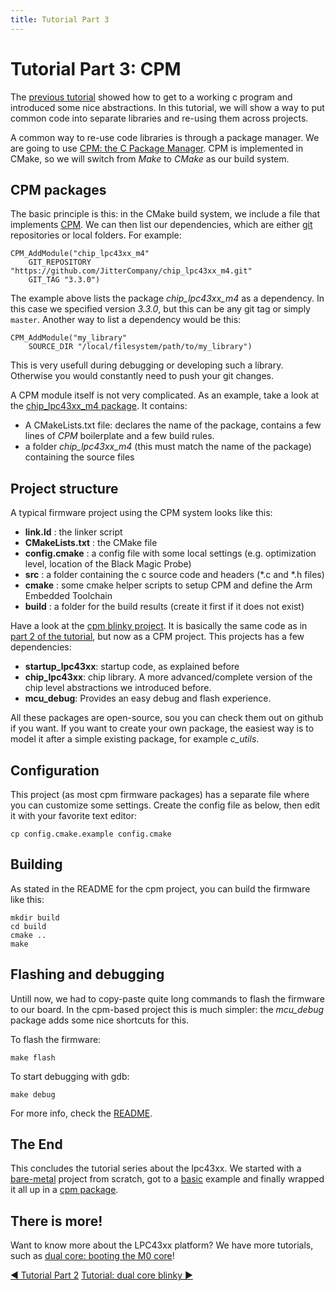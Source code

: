 ```yaml
---
title: Tutorial Part 3
---
```


# Tutorial Part 3: CPM

The [previous tutorial](./tutorial_part2) showed how to get to a working c program and introduced some nice abstractions.
In this tutorial, we will show a way to put common code into separate libraries and re-using them across projects.

A common way to re-use code libraries is through a package manager. We are going to use [CPM\: the C Package Manager](https://github.com/iauns/cpm). CPM is implemented in CMake, so we will switch from *Make* to *CMake* as our build system.

## CPM packages

The basic principle is this: in the CMake build system, we include a file that implements [CPM](https://github.com/iauns/cpm). We can then list our dependencies, which are either [git](https://git-scm.com/) repositories or local folders. For example:

```
CPM_AddModule("chip_lpc43xx_m4"
    GIT_REPOSITORY "https://github.com/JitterCompany/chip_lpc43xx_m4.git"
    GIT_TAG "3.3.0")
```
The example above lists the package *chip_lpc43xx_m4* as a dependency. In this case we specified version *3.3.0*, but this can be any git tag or simply `master`. Another way to list a dependency would be this:
```
CPM_AddModule("my_library"
    SOURCE_DIR "/local/filesystem/path/to/my_library")
```

This is very usefull during debugging or developing such a library. Otherwise you would constantly need to push your git changes.

A CPM module itself is not very complicated. As an example, take a look at the [chip_lpc43xx_m4 package](https://github.com/JitterCompany/chip_lpc43xx_m4.git). It contains:

* A CMakeLists.txt file: declares the name of the package, contains a few lines of *CPM* boilerplate and a few build rules.
* a folder *chip_lpc43xx_m4* (this must match the name of the package) containing the source files

## Project structure

A typical firmware project using the CPM system looks like this:
* **link.ld** : the linker script
* **CMakeLists.txt** : the CMake file
* **config.cmake** : a config file with some local settings (e.g. optimization level, location of the Black Magic Probe)
* **src**   : a folder containing the c source code and headers (*.c and *.h files)
* **cmake** : some cmake helper scripts to setup CPM and define the Arm Embedded Toolchain
* **build** : a folder for the build results (create it first if it does not exist)

Have a look at the [cpm blinky project](https://github.com/blinky101/blinky_lpc43xx/tree/master/cpm/). It is basically the same code as in [part 2 of the tutorial](./tutorial_part2), but now as a CPM project. This projects has a few dependencies:

* **startup_lpc43xx**: startup code, as explained before
* **chip_lpc43xx**: chip library. A more advanced/complete version of the chip level abstractions we introduced before.
* **mcu_debug**: Provides an easy debug and flash experience.

All these packages are open-source, sou you can check them out on github if you want. If you want to create your own package, the easiest way is to model it after a simple existing package, for example *c_utils*.

## Configuration

This project (as most cpm firmware packages) has a separate file where you can customize some settings.
Create the config file as below, then edit it with your favorite text editor:
```
cp config.cmake.example config.cmake
```

## Building

As stated in the README for the cpm project, you can build the firmware like this:
```
mkdir build
cd build
cmake ..
make
```

## Flashing and debugging

Untill now, we had to copy-paste quite long commands to flash the firmware to our board. In the cpm-based project this is much simpler: the *mcu_debug* package adds some nice shortcuts for this.

To flash the firmware:
```
make flash
```
To start debugging with gdb:
```
make debug
```
For more info, check the [README](https://github.com/blinky101/blinky_lpc43xx/tree/master/cpm).

## The End

This concludes the tutorial series about the lpc43xx. We started with a [bare-metal](https://github.com/blinky101/blinky_lpc43xx/tree/master/bare-metal) project from scratch, got to a [basic](https://github.com/blinky101/blinky_lpc43xx/tree/master/basic) example and finally wrapped it all up in a [cpm package](https://github.com/blinky101/blinky_lpc43xx/tree/master/cpm).

## There is more!

Want to know more about the LPC43xx platform? We have more tutorials, such as [dual core: booting the M0 core](./tutorial_dual_core)!

<div class="tutorial_nav">
  <a class="left" href="./tutorial_part2">◀ Tutorial Part 2</a>
    <a class="right" href="./tutorial_dual_core">Tutorial: dual core blinky ▶</a>
</div>
